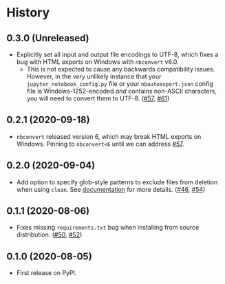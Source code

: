 # History

## 0.3.0 (Unreleased)

- Explicitly set all input and output file encodings to UTF-8, which fixes a bug with HTML exports on Windows with `nbconvert` v6.0.
  - This is not expected to cause any backwards compatibility issues. However, in the _very_ unlikely instance that your `jupyter_notebook_config.py` file or your `nbautoexport.json` config file is Windows-1252-encoded _and_ contains non-ASCII characters, you will need to convert them to UTF-8. ([#57](https://github.com/drivendataorg/nbautoexport/issues/57), [#61](https://github.com/drivendataorg/nbautoexport/pull/61))

## 0.2.1 (2020-09-18)

 - `nbconvert` released version 6, which may break HTML exports on Windows. Pinning to `nbconvert<6` until we can address [#57](https://github.com/drivendataorg/nbautoexport/issues/57).

## 0.2.0 (2020-09-04)

- Add option to specify glob-style patterns to exclude files from deletion when using `clean`. See [documentation](https://nbautoexport.drivendata.org/cleaning/#excluding-files) for more details. ([#46](https://github.com/drivendataorg/nbautoexport/issues/46), [#54](https://github.com/drivendataorg/nbautoexport/pull/54))

## 0.1.1 (2020-08-06)

- Fixes missing `requirements.txt` bug when installing from source distribution. ([#50](https://github.com/drivendataorg/nbautoexport/issues/50), [#52](https://github.com/drivendataorg/nbautoexport/pull/52))

## 0.1.0 (2020-08-05)

- First release on PyPI.
